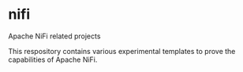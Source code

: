 # nifi
Apache NiFi related projects

This respository contains various experimental templates to prove the capabilities of Apache NiFi.
